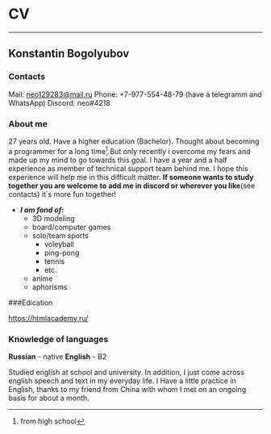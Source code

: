 # CV 
---

## Konstantin Bogolyubov

### Contacts

Mail: neo129283@mail.ru
Phone: +7-977-554-48-79 (have a telegramm and WhatsApp)
Discord: neo#4218 

### About me
27 years old. Have a higher education (Bachelor). Thought about becoming a programmer for a long time[^1].But only recently i overcome my fears and made up my mind to go towards this goal. I have a year and a half experience as member of technical support team behind me. I hope this experience will help me in this difficult matter. __If someone wants to study together you are welcome to add me in discord or wherever you like__(see contacts) it`s more fun together!

* ___I am fond of:___ 
    * 3D modeling
    * board/computer games
    * solo/team sports
        * voleyball
        * ping-pong
        * tennis
        * etc.
    * anime
    * aphorisms
    
###Edication    

https://htmlacademy.ru/

### Knowledge of languages
__Russian__ - native
__English__ - B2

Studied english at school and university. In addition, I just come across english speech and text in my everyday life.
I Have a little practice in  English, thanks to my friend from China with whom I met on an ongoing basis for about a month.


[^1]: from high school
